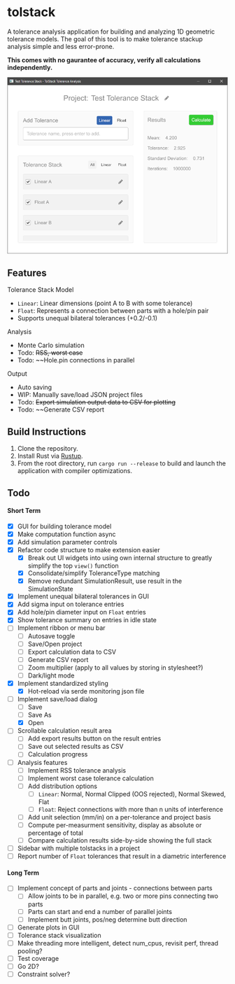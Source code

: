 # tolstack

A tolerance analysis application for building and analyzing 1D geometric tolerance models. The goal of this tool is to make tolerance stackup analysis simple and less error-prone.

**This comes with no gaurantee of accuracy, verify all calculations independently.**

![Screenshot](docs/screenshot.png)

## Features

Tolerance Stack Model

* `Linear`: Linear dimensions (point A to B with some tolerance)
* `Float`: Represents a connection between parts with a hole/pin pair
* Supports unequal bilateral tolerances (+0.2/-0.1)

Analysis

* Monte Carlo simulation
* Todo: ~~RSS, worst case~~
* Todo: ~~Hole.pin connections in parallel

Output

* Auto saving
* WIP: Manually save/load JSON project files
* Todo: ~~Export simulation output data to CSV for plotting~~
* Todo: ~~Generate CSV report

## Build Instructions

1. Clone the repository.
2. Install Rust via [Rustup](https://www.rust-lang.org/tools/install).
3. From the root directory, run `cargo run --release` to build and launch the application with compiler optimizations.

## Todo

#### Short Term

- [x] GUI for building tolerance model
- [X] Make computation function async
- [X] Add simulation parameter controls
- [X] Refactor code structure to make extension easier
  - [X] Break out UI widgets into using own internal structure to greatly simplify the top `view()` function
  - [X] Consolidate/simplify ToleranceType matching
  - [X] Remove redundant SimulationResult, use result in the SimulationState
- [X] Implement unequal bilateral tolerances in GUI
- [X] Add sigma input on tolerance entries
- [X] Add hole/pin diameter input on `Float` entries
- [X] Show tolerance summary on entries in idle state
- [ ] Implement ribbon or menu bar
  - [ ] Autosave toggle
  - [ ] Save/Open project
  - [ ] Export calculation data to CSV
  - [ ] Generate CSV report
  - [ ] Zoom multiplier (apply to all values by storing in stylesheet?)
  - [ ] Dark/light mode
- [X] Implement standardized styling
  - [X] Hot-reload via serde monitoring json file
- [ ] Implement save/load dialog
  - [ ] Save
  - [ ] Save As
  - [X] Open
- [ ] Scrollable calculation result area
  - [ ] Add export results button on the result entries
  - [ ] Save out selected results as CSV
  - [ ] Calculation progress
- [ ] Analysis features
  - [ ] Implement RSS tolerance analysis
  - [ ] Implement worst case tolerance calculation
  - [ ] Add distribution options
    - [ ] `Linear`: Normal, Normal Clipped (OOS rejected), Normal Skewed, Flat
    - [ ] `Float`: Reject connections with more than n units of interference
  - [ ] Add unit selection (mm/in) on a per-tolerance and project basis
  - [ ] Compute per-measurment sensitivity, display as absolute or percentage of total
  - [ ] Compare calculation results side-by-side showing the full stack
- [ ] Sidebar with multiple tolstacks in a project
- [ ] Report number of `Float` tolerances that result in a diametric interference

#### Long Term

- [ ] Implement concept of parts and joints - connections between parts
  - [ ] Allow joints to be in parallel, e.g. two or more pins connecting two parts
  - [ ] Parts can start and end a number of parallel joints
  - [ ] Implement butt joints, pos/neg determine butt direction
- [ ] Generate plots in GUI
- [ ] Tolerance stack visualization
- [ ] Make threading more intelligent, detect num_cpus, revisit perf, thread pooling?
- [ ] Test coverage
- [ ] Go 2D?
- [ ] Constraint solver?
